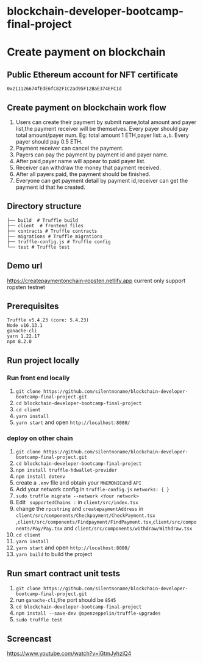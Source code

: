 # blockchain-developer-bootcamp-final-project
# Create payment on blockchain
## Public Ethereum account for NFT certificate
`0x211126674fEdE6fC82F1C2ad95F12BaE374EFC1d`
##  Create payment on blockchain work flow
1. Users can create their payment by submit name,total amount and payer list,the payment receiver will be themselves. Every payer should pay total amount/payer num. Eg: total amount 1 ETH,payer list: `a,b`. Every payer should pay 0.5 ETH.
2. Payment receiver can cancel the payment.
3. Payers can pay the payment by payment id and payer name.
4. After paid,payer name will appear to paid payer list.
5. Receiver can withdraw the money that payment received.
6. After all payers paid, the payment should be finished.
7. Everyone can get payment detail by payment id,receiver can get the payment id that he created.
## Directory structure
```
├── build  # Truffle build 
├── client  # frontend files
├── contracts # Truffle contracts  
├── migrations # Truffle migrations 
├── truffle-config.js # Truffle config
└── test # Truffle test
```
## Demo url
https://createpaymentonchain-ropsten.netlify.app current only support ropsten testnet


## Prerequisites
```
Truffle v5.4.23 (core: 5.4.23)
Node v16.13.1
ganache-cli 
yarn 1.22.17
npm 8.2.0
```
## Run project locally
### Run front end locally
1. `git clone https://github.com/silentnoname/blockchain-developer-bootcamp-final-project.git`
2. `cd blockchain-developer-bootcamp-final-project`
3. `cd client`
4. `yarn install` 
5. `yarn start` and open `http://localhost:8080/`

### deploy on other chain
1. `git clone https://github.com/silentnoname/blockchain-developer-bootcamp-final-project.git`
2. `cd blockchain-developer-bootcamp-final-project`
3. `npm install truffle-hdwallet-provider`
4. `npm install dotenv`
5. create a `.env` file and obtain your `MNEMONIC`and `API`
6. Add your network config in `truffle-config.js`  `networks: { }`  
7. `sudo truffle migrate --network <Your network> `
8. Edit ` supportedChains :` in `client/src/index.tsx` 
9. change the `rpcstring` and `createpaymentAddress` in  `client/src/components/Checkpayment/CheckPayment.tsx` ,`client/src/components/Findpayment/FindPayment.tsx`,`client/src/components/Pay/Pay.tsx` and `client/src/components/withdraw/Withdraw.tsx `
10. `cd client`
11. `yarn install` 
12. `yarn start` and open `http://localhost:8080/`
13. `yarn build` to build the project

## Run smart contract unit tests
1. `git clone https://github.com/silentnoname/blockchain-developer-bootcamp-final-project.git`
2. run `ganache-cli`,the port should be `8545`
3. `cd blockchain-developer-bootcamp-final-project`
4. `npm install --save-dev @openzeppelin/truffle-upgrades`
5. `sudo truffle test`
## Screencast
https://www.youtube.com/watch?v=iGtmJyhziQ4